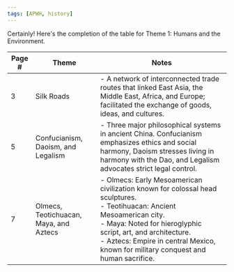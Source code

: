 ```yaml
---
tags: [APWH, history]
---
```

Certainly! Here's the completion of the table for Theme 1: Humans and the Environment.

| Page # | Theme                                  | Notes                                                                                                                                                                                                                                                                                     |
| ------ | -------------------------------------- | ----------------------------------------------------------------------------------------------------------------------------------------------------------------------------------------------------------------------------------------------------------------------------------------- |
| 3      | Silk Roads                             | - A network of interconnected trade routes that linked East Asia, the Middle East, Africa, and Europe; facilitated the exchange of goods, ideas, and cultures.                                                                                                                            |
| 5      | Confucianism, Daoism, and Legalism     | - Three major philosophical systems in ancient China. Confucianism emphasizes ethics and social harmony, Daoism stresses living in harmony with the Dao, and Legalism advocates strict legal control.                                                                                     |
| 7      | Olmecs, Teotichuacan, Maya, and Aztecs | - Olmecs: Early Mesoamerican civilization known for colossal head sculptures. <br> - Teotihuacan: Ancient Mesoamerican city. <br> - Maya: Noted for hieroglyphic script, art, and architecture. <br> - Aztecs: Empire in central Mexico, known for military conquest and human sacrifice. |